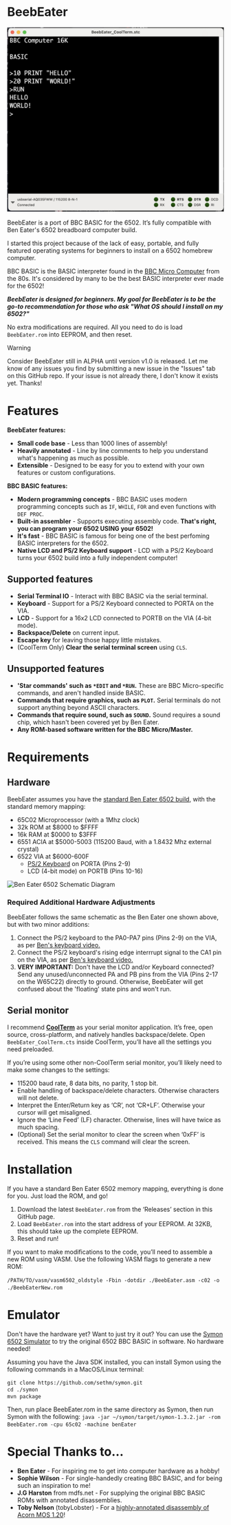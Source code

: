# BeebEater

![Screenshot of BeebEater](/BeebEater_Screenshot.jpeg)

BeebEater is a port of BBC BASIC for the 6502. It’s fully compatible with Ben Eater's 6502 breadboard computer build.

I started this project because of the lack of easy, portable, and fully featured operating systems for beginners to install on a 6502 homebrew computer.

BBC BASIC is the BASIC interpreter found in the [BBC Micro Computer](https://en.wikipedia.org/wiki/BBC_Micro) from the 80s. It's considered by many to be the best BASIC interpreter ever made for the 6502!

_**BeebEater is designed for beginners. My goal for BeebEater is to be the go-to recommendation for those who ask "What OS should I install on my 6502?"**_

No extra modifications are required. All you need to do is load `BeebEater.rom` into EEPROM, and then reset.

> [!WARNING]  
> Consider BeebEater still in ALPHA until version v1.0 is released. Let me know of any issues you find by submitting a new issue in the "Issues" tab on this GitHub repo. If your issue is not already there, I don't know it exists yet. Thanks!

# Features

**BeebEater features:**
 * **Small code base** - Less than 1000 lines of assembly!
 * **Heavily annotated** - Line by line comments to help you understand what's happening as much as possible.
 * **Extensible** - Designed to be easy for you to extend with your own features or custom configurations.

**BBC BASIC features:**
 * **Modern programming concepts** - BBC BASIC uses modern programming concepts such as `IF`, `WHILE`, `FOR` and even functions with `DEF PROC`.
 * **Built-in assembler** - Supports executing assembly code. **That's right, you can program your 6502 USING your 6502!**
 * **It's fast** - BBC BASIC is famous for being one of the best perfoming BASIC interpreters for the 6502.
 * **Native LCD and PS/2 Keyboard support** - LCD with a PS/2 Keyboard turns your 6502 build into a fully independent computer!

## Supported features
 * **Serial Terminal IO** - Interact with BBC BASIC via the serial terminal. 
 * **Keyboard** - Support for a PS/2 Keyboard connected to PORTA on the VIA.
 * **LCD** - Support for a 16x2 LCD connected to PORTB on the VIA (4-bit mode).
 * **Backspace/Delete** on current input.
 * **Escape key** for leaving those happy little mistakes.
 * (CoolTerm Only) **Clear the serial terminal screen** using `CLS`.

## Unsupported features
 * **'Star commands' such as `*EDIT` and `*RUN`.** These are BBC Micro-specific commands, and aren't handled inside BASIC.
 * **Commands that require graphics, such as `PLOT`.** Serial terminals do not support anything beyond ASCII characters.
 * **Commands that require sound, such as `SOUND`.** Sound requires a sound chip, which hasn't been covered yet by Ben Eater.
 * **Any ROM-based software written for the BBC Micro/Master.**

# Requirements
## Hardware
BeebEater assumes you have the [standard Ben Eater 6502 build](https://eater.net/6502), with the standard memory mapping:
 * 65C02 Microprocessor (with a 1Mhz clock)
 * 32k ROM at $8000 to $FFFF
 * 16k RAM at $0000 to $3FFF
 * 6551 ACIA at $5000-5003 (115200 Baud, with a 1.8432 Mhz external crystal)	
 * 6522 VIA at $6000-600F
   	* [PS/2 Keyboard](https://www.youtube.com/watch?v=w1SB9Ry8_Jg) on PORTA (Pins 2-9)
   	* LCD (4-bit mode) on PORTB (Pins 10-16)

![Ben Eater 6502 Schematic Diagram](https://eater.net/schematics/6502-serial.png)

### Required Additional Hardware Adjustments

BeebEater follows the same schematic as the Ben Eater one shown above, but with two minor additions: 
 1. Connect the PS/2 keyboard to the PA0-PA7 pins (Pins 2-9) on the VIA, as per [Ben's keyboard video.](https://www.youtube.com/watch?v=w1SB9Ry8_Jg)
 2. Connect the PS/2 keyboard's rising edge interrrupt signal to the CA1 pin on the VIA, as per [Ben's keyboard video.](https://www.youtube.com/watch?v=w1SB9Ry8_Jg)
 3. **VERY IMPORTANT:** Don't have the LCD and/or Keyboard connected? Send any unused/unconnected PA and PB pins from the VIA (Pins 2-17 on the W65C22) directly to ground. Otherwise, BeebEater will get confused about the 'floating' state pins and won't run.

## Serial monitor
I recommend [**CoolTerm**](https://freeware.the-meiers.org) as your serial monitor application. It’s free, open source, cross-platform, and natively handles backspace/delete. Open `BeebEater_CoolTerm.cts` inside CoolTerm, you’ll have all the settings you need preloaded.

If you’re using some other non-CoolTerm serial monitor, you’ll likely need to make some changes to the settings:
 * 115200 baud rate, 8 data bits, no parity, 1 stop bit.
 * Enable handling of backspace/delete characters. Otherwise characters will not delete.
 * Interpret the Enter/Return key as ‘CR’, not ‘CR+LF’. Otherwise your cursor will get misaligned.
 * Ignore the ‘Line Feed’ (LF) character. Otherwise, lines will have twice as much spacing.
  * (Optional) Set the serial monitor to clear the screen when ‘0xFF’ is received. This means the `CLS` command will clear the screen.

# Installation

If you have a standard Ben Eater 6502 memory mapping, everything is done for you. Just load the ROM, and go!
 1. Download the latest `BeebEater.rom` from the ‘Releases’ section in this GitHub page.
 2. Load `BeebEater.rom` into the start address of your EEPROM. At 32KB, this should take up the complete EEPROM.
 3. Reset and run! 

If you want to make modifications to the code, you’ll need to assemble a new ROM using VASM. Use the following VASM flags to generate a new ROM:
	
`/PATH/TO/vasm/vasm6502_oldstyle -Fbin -dotdir ./BeebEater.asm -c02 -o ./BeebEaterNew.rom`

# Emulator

Don't have the hardware yet? Want to just try it out? You can use the [Symon 6502 Simulator](https://github.com/sethm/symon/tree/master) to try the original 6502 BBC BASIC in software. No hardware needed!

Assuming you have the Java SDK installed, you can install Symon using the following commands in a MacOS/Linux terminal:
```
git clone https://github.com/sethm/symon.git
cd ./symon
mvn package
```

Then, run place BeebEater.rom in the same directory as Symon, then run Symon with the following:
`java -jar ~/symon/target/symon-1.3.2.jar -rom BeebEater.rom -cpu 65c02 -machine benEater`

# Special Thanks to…
 * **Ben Eater** - For inspiring me to get into computer hardware as a hobby!
 * **Sophie Wilson** - For single-handedly creating BBC BASIC, and for being such an inspiration to me!
 * **J.G Harston** from mdfs.net - For supplying the original BBC BASIC ROMs with annotated disassemblies.
 * **Toby Nelson** (tobyLobster) - For a [highly-annotated disassembly of Acorn MOS 1.20](https://tobylobster.github.io/mos/index.html)!

